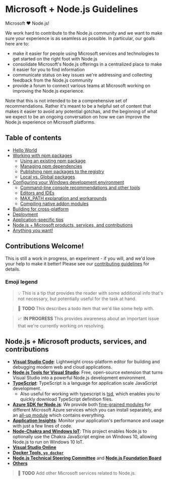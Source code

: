 # Microsoft + Node.js Guidelines
Microsoft :heart: Node.js!

We work hard to contribute to the Node.js community and we want to make sure your experience is as seamless as possible. In particular, our goals here are to:
* make it easier for people using Microsoft services and technologies to get started on the right foot with Node.js
* consolidate Microsoft's Node.js offerings in a centralized place to make it easier for you to find information
* communicate status on key issues we're addressing and collecting feedback from the Node.js community
* provide a forum to connect various teams at Microsoft working on improving the Node.js experience.

Note that this is not intended to be a comprehensive set of recommendations. Rather it's meant to be a helpful set of content that makes it easier to avoid any potential gotchas, and the beginning of what we expect to be an ongoing conversation on how we can improve the Node.js experience on Microsoft platforms.

## Table of contents
* [Hello World](getting-started.md)
* [Working with npm packages](getting-started.md#working-with-npm-packages)
  * [Using an existing npm package](getting-started.md#using-an-existing-npm-package)
  * [Managing npm dependencies](getting-started.md#managing-npm-dependencies)
  * [Publishing npm packages to the registry](getting-started.md#publishing-npm-packages-to-the-registry)
  * [Local vs. Global packages](getting-started.md#local-vs-global-packages)
* [Configuring your Windows development environment](windows-environment.md#configuring-your-windows-development-environment)
  * [Command-line console recommendations and other tools](windows-environment.md#command-line-console-and-other-useful-tools)
  * [Editors and IDEs](windows-environment.md#editors-and-ides)
  * [MAX_PATH explanation and workarounds](windows-environment.md#max_path-explanation-and-workarounds)
  * [Compiling native addon modules](windows-environment.md#compiling-native-addon-modules)
* [Building for cross-platform](building-for-cross-platform.md)
* [Deployment](deployment.md)
* [Application-specific tips](application-tips.md)
* [Node.js + Microsoft products, services, and contributions](README.md#nodejs--microsoft-products-services-and-contributions)
* [Anything you want!](CONTRIBUTING.md)

## Contributions Welcome!
This is still a work in progress, an experiment - if you will, and we'd love your help to make it better! Please see our [contributing guidelines](CONTRIBUTING.md) for details.

### Emoji legend

> :bulb: This is a tip that provides the reader with some additional info that's not necessary, but potentially useful for the task at hand.

> :triangular_flag_on_post: **TODO** This describes a todo item that we'd like some help with.

> :chart_with_upwards_trend: **IN PROGRESS** This provides awareness about an important issue that we're currently working on resolving.


## Node.js + Microsoft products, services, and contributions
* [**Visual Studio Code**](https://code.visualstudio.com/): Lightweight cross-platform editor for building and debugging modern web and cloud applications.
* [**Node.js Tools for Visual Studio**](https://www.visualstudio.com/features/node-js-vs): Free, open-source extension that turns Visual Studio into a powerful Node.js development environment.
* [**TypeScript**](https://www.npmjs.com/package/typescript): TypeScript is a language for application scale JavaScript development.
  * Also useful for working with typescript is [tsd](https://www.npmjs.com/package/tsd), which enables you to quickly download TypeScript definition files.
* [**Azure SDK for Node.js**](https://github.com/Azure/azure-sdk-for-node#readme): We provide both [fine-grained modules](https://www.npmjs.com/~windowsazure) for different Microsoft Azure services which you can install separately, and an [all-up module](https://www.npmjs.com/package/azure) which contains everything.
* [**Application Insights**](https://www.npmjs.com/~msftapplicationinsights): Monitor your application's performance and usage with just a few lines of code.
* [**Node-Chakra and Windows IoT**](https://github.com/Microsoft/node#readme): This project enables Node.js to optionally use the Chakra JavaScript engine on Windows 10, allowing Node.js to run on Windows 10 IoT.
* [**Visual Studio Online**](https://www.npmjs.com/~vsonline)
* [**Docker Tools, `yo docker`**](https://github.com/Microsoft/DockerToolsDocs#yo-docker)
* [**Node.js Technical Steering Committee**](https://nodejs.org/en/foundation/tsc/) and [**Node.js Foundation Board**](https://nodejs.org/en/foundation/board/)
* [**Others**](https://www.npmjs.com/~microsoft)

> :triangular_flag_on_post: **TODO** Add other Microsoft services related to Node.js.
